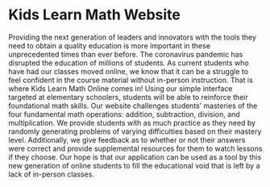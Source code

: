 # Kids Learn Math Website
Providing the next generation of leaders and innovators with the tools they need to obtain a quality education is more important in these unprecedented times than ever before. The coronavirus pandemic has disrupted the education of millions of students. As current students who have had our classes moved online, we know that it can be a struggle to feel confident in the course material without in-person instruction. That is where Kids Learn Math Online comes in! Using our simple interface targeted at elementary schoolers, students will be able to reinforce their foundational math skills. Our website challenges students’ masteries of the four fundamental math operations: addition, subtraction, division, and multiplication. We provide students with as much practice as they need by randomly generating problems of varying difficulties based on their mastery level. Additionally, we give feedback as to whether or not their answers were correct and provide supplemental resources for them to watch lessons if they choose. Our hope is that our application can be used as a tool by this new generation of online students to fill the educational void that is left by a lack of in-person classes. 
